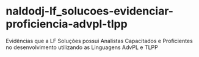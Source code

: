 # naldodj-lf_solucoes-evidenciar-proficiencia-advpl-tlpp
Evidências que a LF Soluções possui Analistas Capacitados e Proficientes no desenvolvimento utilizando as Linguagens AdvPL e TLPP
